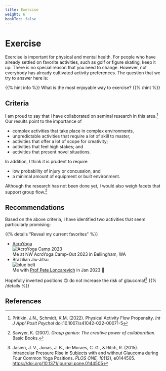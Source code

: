 ```yaml
---
title: Exercise
weight: 6
bookToc: false
---
```


# Exercise

Exercise is important for physical and mental health.  For people who
have already settled on favorite activities, such as golf or figure
skating, keep it up. There is no special reason that you need to
change.  However, not everybody has already cultivated activity
preferences. The question that we try to answer here is:

{{% hint info %}}
What is the most enjoyable way to exercise?
{{% /hint %}}

## Criteria

I am proud to say that I have collaborated on seminal research in this area.[^pritikin2022]
Our results point to the importance of

- complex activities that take place in complex environments,
- unpredictable activities that require a lot of skill to master,
- activities that offer a lot of scope for creativity;
- activities that feel high stakes; and
- activities that present novel situations.

In addition, I think it is prudent to require
- low probability of injury or concussion, and
- a minimal amount of equipment or built environment.

Although the research has not been done yet, I would also weigh facets that support group flow.[^sawyer2007]

## Recommendations

Based on the above criteria, I have identified two activities that seem particularly promising:

{{% details "Reveal my current favorites" %}}
- [AcroYoga](https://www.acroyoga.org/)  
![AcroYoga Camp 2023](acroyogacamp-2023.webp)  
Me at NW AcroYoga Camp-Out 2023 in Bellingham, WA
- Brazilian Jiu-Jitsu  
![blue belt](blue.webp)  
Me with [Prof Pete Loncarevich](https://en.wikipedia.org/wiki/Pete_Loncarevich#Brazilian_Jiu-Jitsu) in Jan 2023 🥋

Hopefully inverted positions 🙃 do not increase the risk of glaucoma![^jasien2015]
{{% /details %}}

## References

[^pritikin2022]: Pritikin, J.N., Schmidt, K.M. (2022). Physical Activity Flow Propensity. *Int J Appl Posit Psychol* doi:10.1007/s41042-022-00071-5

[^sawyer2007]: Sawyer, K. (2007). *Group genius: The creative power of collaboration.* Basic Books.

[^jasien2015]: Jasien, J. V., Jonas, J. B., de Moraes, C. G., & Ritch, R. (2015). Intraocular Pressure Rise in Subjects with and without Glaucoma during Four Common Yoga Positions. *PLOS ONE, 10*(12), e0144505. https://doi.org/10.1371/journal.pone.0144505
